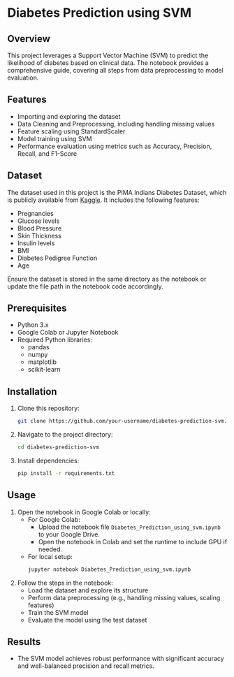 # Diabetes Prediction using SVM

## Overview
This project leverages a Support Vector Machine (SVM) to predict the likelihood of diabetes based on clinical data. The notebook provides a comprehensive guide, covering all steps from data preprocessing to model evaluation.

## Features
- Importing and exploring the dataset
- Data Cleaning and Preprocessing, including handling missing values
- Feature scaling using StandardScaler
- Model training using SVM
- Performance evaluation using metrics such as Accuracy, Precision, Recall, and F1-Score

## Dataset
The dataset used in this project is the PIMA Indians Diabetes Dataset, which is publicly available from [Kaggle](https://www.kaggle.com/). It includes the following features:
- Pregnancies
- Glucose levels
- Blood Pressure
- Skin Thickness
- Insulin levels
- BMI
- Diabetes Pedigree Function
- Age

Ensure the dataset is stored in the same directory as the notebook or update the file path in the notebook code accordingly.

## Prerequisites
- Python 3.x
- Google Colab or Jupyter Notebook
- Required Python libraries:
  - pandas
  - numpy
  - matplotlib
  - scikit-learn

## Installation
1. Clone this repository:
   ```bash
   git clone https://github.com/your-username/diabetes-prediction-svm.git
   ```
2. Navigate to the project directory:
   ```bash
   cd diabetes-prediction-svm
   ```
3. Install dependencies:
   ```bash
   pip install -r requirements.txt
   ```

## Usage
1. Open the notebook in Google Colab or locally:
   - For Google Colab:
     - Upload the notebook file `Diabetes_Prediction_using_svm.ipynb` to your Google Drive.
     - Open the notebook in Colab and set the runtime to include GPU if needed.
   - For local setup:
     ```bash
     jupyter notebook Diabetes_Prediction_using_svm.ipynb
     ```
2. Follow the steps in the notebook:
   - Load the dataset and explore its structure
   - Perform data preprocessing (e.g., handling missing values, scaling features)
   - Train the SVM model
   - Evaluate the model using the test dataset

## Results
- The SVM model achieves robust performance with significant accuracy and well-balanced precision and recall metrics.

